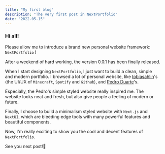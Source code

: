 ```yaml
---
title: "My first blog"
description: "The very first post in NextPortfolio"
date: "2022-05-15"
---
```


### Hi all!

Please allow me to introduce a brand new personal website framework: `NextPortfolio` !

After a weekend of hard working, the version 0.0.1 has been finally released.

When I start designing `NextPortfolio`, I just want to build a clean, simple and modern portfolio.
I browsed a lot of personal website, like [tobiasahlin](https://tobiasahlin.com/)'s (the UI/UX of `Minecraft`, `Spotify` and `Github`),
and [Pedro Duarte](https://ped.ro/)'s. 

Especially, the Pedro's simple styled website really inspired me.
The website looks neat and fresh, but also give people a feeling of modern or future.

Finally, I choose to build a minimalism styled website with `Next.js` and `NextUI`, 
which are bleeding edge tools with many powerful features and beautiful components.

Now, I'm really exciting to show you the cool and decent features of `NextPortfolio`.

See you next post!👀